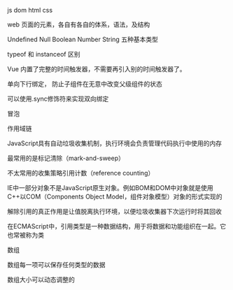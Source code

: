 js dom html css 

web 页面的元素，各自有各自的体系，语法，及结构





Undefined Null Boolean Number String 五种基本类型

typeof  和  instanceof 区别



Vue 内置了完整的时间触发器，不需要再引入别的时间触发器了。



单向下行绑定， 防止子组件在无意中改变父级组件的状态

可以使用.sync修饰符来实现双向绑定



冒泡







作用域链



JavaScript具有自动垃圾收集机制，执行环境会负责管理代码执行中使用的内存

最常用的是标记清除（mark-and-sweep）

不太常用的收集策略引用计数（reference counting）



IE中一部分对象不是JavaScript原生对象。例如BOM和DOM中对象就是使用C++以COM（Components Object Model，组件对象模型）对象的形式实现的



解除引用的真正作用是让值脱离执行环境，以便垃圾收集器下次运行时将其回收





在ECMAScript中，引用类型是一种数据结构，用于将数据和功能组织在一起。它也常被称为类





数组

数组每一项可以保存任何类型的数据

数组大小可以动态调整的